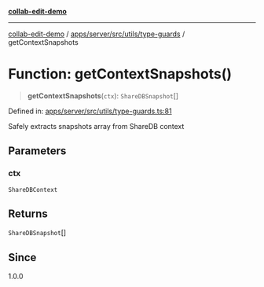 [**collab-edit-demo**](../../../../../../README.md)

***

[collab-edit-demo](../../../../../../README.md) / [apps/server/src/utils/type-guards](../README.md) / getContextSnapshots

# Function: getContextSnapshots()

> **getContextSnapshots**(`ctx`): `ShareDBSnapshot`[]

Defined in: [apps/server/src/utils/type-guards.ts:81](https://github.com/austyle-io/pub-sub-demo/blob/00b2f1e9b947d5e964db5c3be9502513c4374263/apps/server/src/utils/type-guards.ts#L81)

Safely extracts snapshots array from ShareDB context

## Parameters

### ctx

`ShareDBContext`

## Returns

`ShareDBSnapshot`[]

## Since

1.0.0
